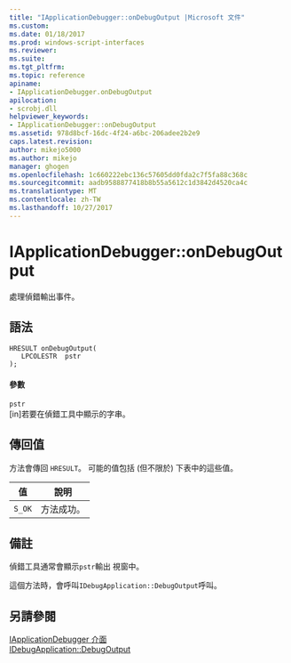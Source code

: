 ```yaml
---
title: "IApplicationDebugger::onDebugOutput |Microsoft 文件"
ms.custom: 
ms.date: 01/18/2017
ms.prod: windows-script-interfaces
ms.reviewer: 
ms.suite: 
ms.tgt_pltfrm: 
ms.topic: reference
apiname:
- IApplicationDebugger.onDebugOutput
apilocation:
- scrobj.dll
helpviewer_keywords:
- IApplicationDebugger::onDebugOutput
ms.assetid: 978d8bcf-16dc-4f24-a6bc-206adee2b2e9
caps.latest.revision: 
author: mikejo5000
ms.author: mikejo
manager: ghogen
ms.openlocfilehash: 1c660222ebc136c57605dd0fda2c7f5fa88c368c
ms.sourcegitcommit: aadb9588877418b8b55a5612c1d3842d4520ca4c
ms.translationtype: MT
ms.contentlocale: zh-TW
ms.lasthandoff: 10/27/2017
---
```

# <a name="iapplicationdebuggerondebugoutput"></a>IApplicationDebugger::onDebugOutput
處理偵錯輸出事件。  
  
## <a name="syntax"></a>語法  
  
```  
HRESULT onDebugOutput(  
   LPCOLESTR  pstr  
);  
```  
  
#### <a name="parameters"></a>參數  
 `pstr`  
 [in]若要在偵錯工具中顯示的字串。  
  
## <a name="return-value"></a>傳回值  
 方法會傳回 `HRESULT`。 可能的值包括 (但不限於) 下表中的這些值。  
  
|值|說明|  
|-----------|-----------------|  
|`S_OK`|方法成功。|  
  
## <a name="remarks"></a>備註  
 偵錯工具通常會顯示`pstr`輸出 視窗中。  
  
 這個方法時，會呼叫`IDebugApplication::DebugOutput`呼叫。  
  
## <a name="see-also"></a>另請參閱  
 [IApplicationDebugger 介面](../../winscript/reference/iapplicationdebugger-interface.md)   
 [IDebugApplication::DebugOutput](../../winscript/reference/idebugapplication-debugoutput.md)